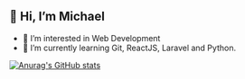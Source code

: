 ## 👋 Hi, I’m Michael
- 👀 I’m interested in Web Development
- 🌱 I’m currently learning Git, ReactJS, Laravel and Python.

[![Anurag's GitHub stats](https://github-readme-stats.vercel.app/api?username=mchlxy)](https://github.com/mchlxy/github-readme-stats)
<!---
mchlxy/mchlxy is a ✨ special ✨ repository because its `README.md` (this file) appears on your GitHub profile.
You can click the Preview link to take a look at your changes.
--->
